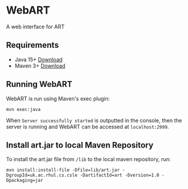# WebART
A web interface for ART


## Requirements 
- Java 15+ [Download](https://www.oracle.com/uk/java/technologies/downloads/)
- Maven 3+ [Download](https://maven.apache.org/download.cgi)

## Running WebART
WebART is run using Maven's exec plugin:
```
mvn exec:java
```

When `Server successfully started` is outputted in the console, then the server is running and WebART can be accessed at `localhost:2999`.

## Install art.jar to local Maven Repository
To install the art.jar file from `/lib` to the local maven repository, run:
```
mvn install:install-file -Dfile=lib/art.jar -DgroupId=uk.ac.rhul.cs.csle -DartifactId=art -Dversion=1.0 -Dpackaging=jar
```